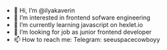 - 👋 Hi, I’m @ilyakaverin
- 👀 I’m interested in frontend sofware engineering
- 🌱 I’m currently learning javascript on hexlet.io
- 💞️ I’m looking for job as junior frontend developer
- 📫 How to reach me: Telegram: seeuspacecowboyy

<!---
ilyakaverin/ilyakaverin is a ✨ special ✨ repository because its `README.md` (this file) appears on your GitHub profile.
You can click the Preview link to take a look at your changes.
--->
